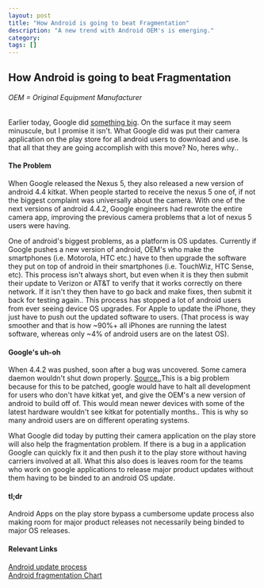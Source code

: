```yaml
---
layout: post
title: "How Android is going to beat Fragmentation"
description: "A new trend with Android OEM's is emerging."
category: 
tags: []
---
```

<!-- Title -->
<h2>How Android is going to beat Fragmentation</h2>
<h6>OEM = Original Equipment Manufacturer</h6>
<!-- First paragraph -->
<p>Earlier today, Google did <a href="https://play.google.com/store/apps/details?id=com.google.android.GoogleCamera">something big</a>. On the surface it may seem minuscule, but I promise it isn't. What Google did was put their camera application on the play store for all android users to download and use. Is that all that they are going accomplish with this move? No, heres why..</p>

<h4>The Problem</h4>
<p>When Google released the Nexus 5, they also released a new version of android 4.4 kitkat. When people started to receive the nexus 5 one of, if not the biggest complaint was universally about the camera. With one of the next versions of android 4.4.2, Google engineers had rewrote the entire camera app, improving the previous camera problems that a lot of nexus 5 users were having.</p>

<p>One of android's biggest problems, as a platform is OS updates. Currently if Google pushes a new version of android, OEM's who make the smartphones (i.e. Motorola, HTC etc.) have to then upgrade the software they put on top of android in their smartphones (i.e. TouchWiz, HTC Sense, etc). This process isn't always short, but even when it is they then submit their update to Verizon or AT&T to verify that it works correctly on there network. If it isn't they then have to go back and make fixes, then submit it back for testing again.. This process has stopped a lot of android users from ever seeing device OS upgrades. For Apple to update the iPhone, they just have to push out the updated software to users. (That process is way smoother and that is how ~90%+ all iPhones are running the latest software, whereas only ~4% of android users are on the latest OS).</p>

<h4>Google's uh-oh</h4>
<p>When 4.4.2 was pushed, soon after a bug was uncovered. Some camera daemon wouldn't shut down properly. <a href="http://www.ibtimes.com/google-working-nexus-5-battery-drain-fix-affects-all-android-devices-kitkat-qualcomm-chips-1559771">Source..</a>This is a big problem because for this to be patched, google would have to halt all development for users who don't have kitkat yet, and give the OEM's a new version of android to build off of. This would mean newer devices with some of the latest hardware wouldn't see kitkat for potentially months.. This is why so many android users are on different operating systems.</p>

<p>What Google did today by putting their camera application on the play store will also help the fragmentation problem. If there is a bug in a application Google can quickly fix it and then push it to the play store without having carriers involved at all. What this also does is leaves room for the teams who work on google applications to release major product updates without them having to be binded to an android OS update.</p>

<h4>tl;dr</h4>
<p>Android Apps on the play store bypass a cumbersome update process also making room for major product releases not necessarily being binded to major OS releases.</p>

<h4>Relevant Links</h4>
<a href="http://www.androidcentral.com/htc-details-android-oem-update-process-fancy-inforgraphic" style="text-align:center;">Android update process</a>
<br />
<a href="http://opensignal.com/reports/fragmentation-2013/" style="text-align:center;">Android fragmentation Chart</a>